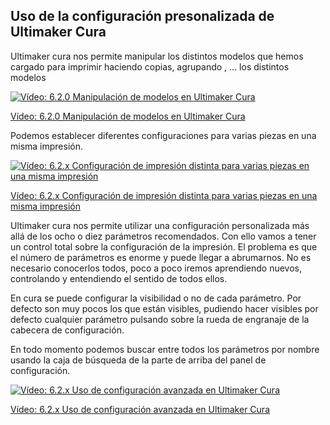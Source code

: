 ## Uso de la configuración presonalizada de Ultimaker Cura


Ultimaker cura nos permite manipular los distintos modelos que hemos cargado para imprimir haciendo copias, agrupando , ...  los distintos modelos

[![Vídeo: 6.2.0 Manipulación de modelos en Ultimaker Cura](https://img.youtube.com/vi/Y8YdmhNVcOY/0.jpg)](https://drive.google.com/file/d/1_98U7YbhLcToIUONu9TcN3wMTFina03z/view?usp=sharing)

[Vídeo: 6.2.0 Manipulación de modelos en Ultimaker Cura](https://drive.google.com/file/d/1_98U7YbhLcToIUONu9TcN3wMTFina03z/view?usp=sharing)



Podemos establecer diferentes configuraciones para varias piezas en una misma impresión.

[![Vídeo: 6.2.x Configuración de impresión distinta para varias piezas en una misma impresión ](https://img.youtube.com/vi/9_tk1nKCB0I/0.jpg)](https://drive.google.com/file/d/1MXAai3ipPlVQPDKutCa_4MkmlEzJqD7W/view?usp=sharing)

[Vídeo: 6.2.x Configuración de impresión distinta para varias piezas en una misma impresión](https://drive.google.com/file/d/1MXAai3ipPlVQPDKutCa_4MkmlEzJqD7W/view?usp=sharing)


Ultimaker cura nos permite utilizar una configuración personalizada más allá de los ocho o diez parámetros recomendados. Con ello vamos a tener un control total sobre la configuración de la impresión.  El problema es que el número de parámetros es enorme y puede llegar a abrumarnos.  No es necesario conocerlos todos,  poco a poco iremos aprendiendo nuevos, controlando y entendiendo el sentido de todos ellos.

En cura se puede configurar  la visibilidad o no de cada parámetro.  Por defecto son muy pocos los que están visibles,  pudiendo hacer visibles por defecto cualquier parámetro pulsando sobre la rueda de engranaje de la cabecera de configuración.

En todo momento podemos buscar entre todos los parámetros por nombre usando la caja de búsqueda de la parte de arriba del  panel de configuración.

[![Vídeo: 6.2.x Uso de configuración avanzada en Ultimaker Cura](https://img.youtube.com/vi/oFOTMWJwd4k/0.jpg)](https://drive.google.com/file/d/1OWxtLtCngFeWha7PUGAu9fCjg1W7y9sc/view?usp=sharing)

[Vídeo: 6.2.x Uso de configuración avanzada en Ultimaker Cura](https://drive.google.com/file/d/1OWxtLtCngFeWha7PUGAu9fCjg1W7y9sc/view?usp=sharing)

